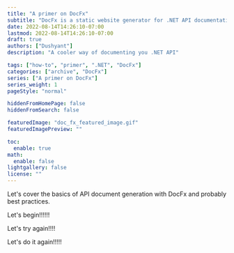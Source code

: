 ```yaml
---
title: "A primer on DocFx"
subtitle: "DocFx is a static website generator for .NET API documentation"
date: 2022-08-14T14:26:10-07:00
lastmod: 2022-08-14T14:26:10-07:00
draft: true
authors: ["Dushyant"]
description: "A cooler way of documenting you .NET API"

tags: ["how-to", "primer", ".NET", "DocFx"]
categories: ["archive", "DocFx"]
series: ["A primer on DocFx"]
series_weight: 1
pageStyle: "normal"

hiddenFromHomePage: false
hiddenFromSearch: false

featuredImage: "doc_fx_featured_image.gif"
featuredImagePreview: ""

toc:
  enable: true
math:
  enable: false
lightgallery: false
license: ""
---
```


<!--more-->

Let's cover the basics of API document generation with DocFx and probably best practices.

Let's begin!!!!!!

Let's try again!!!!

Let's do it again!!!!!